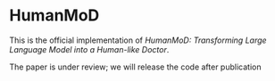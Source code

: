 # HumanMoD
This is the official implementation of *HumanMoD: Transforming Large Language Model into a Human-like Doctor*.

The paper is under review; we will release the code after publication